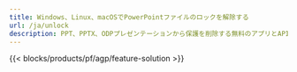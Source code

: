 ```yaml
---
title: Windows、Linux、macOSでPowerPointファイルのロックを解除する
url: /ja/unlock
description: PPT、PPTX、ODPプレゼンテーションから保護を削除する無料のアプリとAPI
---
```


{{< blocks/products/pf/agp/feature-solution >}} 

